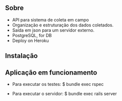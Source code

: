## Sobre
- API para sistema de coleta em campo
- Organização e estruturação dos dados coletados.
- Saída em json para um servidor externo.
- PostgreSQL, for DB
- Deploy on Heroku

## Instalação

## Aplicação em funcionamento

- Para executar os testes:
$ bundle exec rspec

- Para executar o servidor:
$ bundle exec rails server
